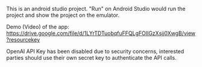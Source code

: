 This is an android studio project. "Run" on Android Studio would run the project and show the project on the emulator.

Demo (Video) of the app: https://drive.google.com/file/d/1LYrTDTuobqfuFFQLgFOIlGzXsjj0XwgB/view?resourcekey

OpenAI API Key has been disabled due to security concerns, interested parties should use their own secret key to authenticate the API calls.  
